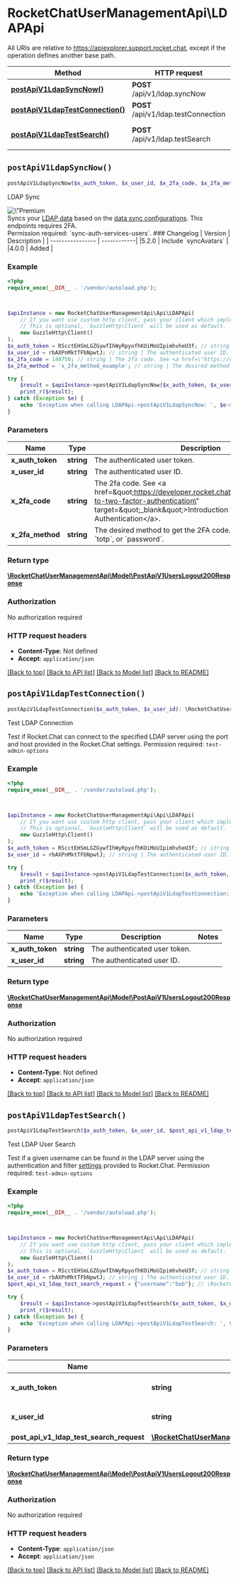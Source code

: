 # RocketChatUserManagementApi\LDAPApi

All URIs are relative to https://apiexplorer.support.rocket.chat, except if the operation defines another base path.

| Method | HTTP request | Description |
| ------------- | ------------- | ------------- |
| [**postApiV1LdapSyncNow()**](LDAPApi.md#postApiV1LdapSyncNow) | **POST** /api/v1/ldap.syncNow | LDAP Sync |
| [**postApiV1LdapTestConnection()**](LDAPApi.md#postApiV1LdapTestConnection) | **POST** /api/v1/ldap.testConnection | Test LDAP Connection |
| [**postApiV1LdapTestSearch()**](LDAPApi.md#postApiV1LdapTestSearch) | **POST** /api/v1/ldap.testSearch | Test LDAP User Search |


## `postApiV1LdapSyncNow()`

```php
postApiV1LdapSyncNow($x_auth_token, $x_user_id, $x_2fa_code, $x_2fa_method): \RocketChatUserManagementApi\Model\PostApiV1UsersLogout200Response
```

LDAP Sync

<div style=\"text-align: center; margin: 1rem 0 1rem 0;\"><img src=\"https://raw.githubusercontent.com/RocketChat/Rocket.Chat-Open-API/main/images/premium.svg\" alt=\"Premium tag\" style=\"display: block; margin: auto;\"></div>  Syncs your <a href=\"https://docs.rocket.chat/use-rocket.chat/authentication/ldap\" target=\"_blank\">LDAP data</a> based on the <a href=\"https://docs.rocket.chat/use-rocket.chat/authentication/ldap/ldap-data-sync-settings\" target=\"_blank\">data sync configurations</a>. This endpoints requires 2FA. <br>  Permission required: `sync-auth-services-users`.  ### Changelog | Version      | Description | | ---------------- | ------------| |5.2.0            | Include `syncAvatars`       | |4.0.0            | Added       |

### Example

```php
<?php
require_once(__DIR__ . '/vendor/autoload.php');



$apiInstance = new RocketChatUserManagementApi\Api\LDAPApi(
    // If you want use custom http client, pass your client which implements `GuzzleHttp\ClientInterface`.
    // This is optional, `GuzzleHttp\Client` will be used as default.
    new GuzzleHttp\Client()
);
$x_auth_token = RScctEHSmLGZGywfIhWyRpyofhKOiMoUIpimhvheU3f; // string | The authenticated user token.
$x_user_id = rbAXPnMktTFbNpwtJ; // string | The authenticated user ID.
$x_2fa_code = 148750; // string | The 2fa code. See <a href=\"https://developer.rocket.chat/apidocs/introduction-to-two-factor-authentication\" target=\"_blank\">Introduction to Two-Factor Authentication</a>.
$x_2fa_method = 'x_2fa_method_example'; // string | The desired method to get the 2FA code. It can be `email`, `totp`, or `password`.

try {
    $result = $apiInstance->postApiV1LdapSyncNow($x_auth_token, $x_user_id, $x_2fa_code, $x_2fa_method);
    print_r($result);
} catch (Exception $e) {
    echo 'Exception when calling LDAPApi->postApiV1LdapSyncNow: ', $e->getMessage(), PHP_EOL;
}
```

### Parameters

| Name | Type | Description  | Notes |
| ------------- | ------------- | ------------- | ------------- |
| **x_auth_token** | **string**| The authenticated user token. | |
| **x_user_id** | **string**| The authenticated user ID. | |
| **x_2fa_code** | **string**| The 2fa code. See &lt;a href&#x3D;\&quot;https://developer.rocket.chat/apidocs/introduction-to-two-factor-authentication\&quot; target&#x3D;\&quot;_blank\&quot;&gt;Introduction to Two-Factor Authentication&lt;/a&gt;. | |
| **x_2fa_method** | **string**| The desired method to get the 2FA code. It can be &#x60;email&#x60;, &#x60;totp&#x60;, or &#x60;password&#x60;. | |

### Return type

[**\RocketChatUserManagementApi\Model\PostApiV1UsersLogout200Response**](../Model/PostApiV1UsersLogout200Response.md)

### Authorization

No authorization required

### HTTP request headers

- **Content-Type**: Not defined
- **Accept**: `application/json`

[[Back to top]](#) [[Back to API list]](../../README.md#endpoints)
[[Back to Model list]](../../README.md#models)
[[Back to README]](../../README.md)

## `postApiV1LdapTestConnection()`

```php
postApiV1LdapTestConnection($x_auth_token, $x_user_id): \RocketChatUserManagementApi\Model\PostApiV1UsersLogout200Response
```

Test LDAP Connection

Test if Rocket.Chat can connect to the specified LDAP server using the port and host provided in the Rocket.Chat settings. Permission required: `test-admin-options`

### Example

```php
<?php
require_once(__DIR__ . '/vendor/autoload.php');



$apiInstance = new RocketChatUserManagementApi\Api\LDAPApi(
    // If you want use custom http client, pass your client which implements `GuzzleHttp\ClientInterface`.
    // This is optional, `GuzzleHttp\Client` will be used as default.
    new GuzzleHttp\Client()
);
$x_auth_token = RScctEHSmLGZGywfIhWyRpyofhKOiMoUIpimhvheU3f; // string | The authenticated user token.
$x_user_id = rbAXPnMktTFbNpwtJ; // string | The authenticated user ID.

try {
    $result = $apiInstance->postApiV1LdapTestConnection($x_auth_token, $x_user_id);
    print_r($result);
} catch (Exception $e) {
    echo 'Exception when calling LDAPApi->postApiV1LdapTestConnection: ', $e->getMessage(), PHP_EOL;
}
```

### Parameters

| Name | Type | Description  | Notes |
| ------------- | ------------- | ------------- | ------------- |
| **x_auth_token** | **string**| The authenticated user token. | |
| **x_user_id** | **string**| The authenticated user ID. | |

### Return type

[**\RocketChatUserManagementApi\Model\PostApiV1UsersLogout200Response**](../Model/PostApiV1UsersLogout200Response.md)

### Authorization

No authorization required

### HTTP request headers

- **Content-Type**: Not defined
- **Accept**: `application/json`

[[Back to top]](#) [[Back to API list]](../../README.md#endpoints)
[[Back to Model list]](../../README.md#models)
[[Back to README]](../../README.md)

## `postApiV1LdapTestSearch()`

```php
postApiV1LdapTestSearch($x_auth_token, $x_user_id, $post_api_v1_ldap_test_search_request): \RocketChatUserManagementApi\Model\PostApiV1UsersLogout200Response
```

Test LDAP User Search

Test if a given username can be found in the LDAP server using the authentication and filter <a href='https://docs.rocket.chat/docs/configure-ldap-connection' target='_blank'>settings</a> provided to Rocket.Chat. Permission required: `test-admin-options`

### Example

```php
<?php
require_once(__DIR__ . '/vendor/autoload.php');



$apiInstance = new RocketChatUserManagementApi\Api\LDAPApi(
    // If you want use custom http client, pass your client which implements `GuzzleHttp\ClientInterface`.
    // This is optional, `GuzzleHttp\Client` will be used as default.
    new GuzzleHttp\Client()
);
$x_auth_token = RScctEHSmLGZGywfIhWyRpyofhKOiMoUIpimhvheU3f; // string | The authenticated user token.
$x_user_id = rbAXPnMktTFbNpwtJ; // string | The authenticated user ID.
$post_api_v1_ldap_test_search_request = {"username":"bob"}; // \RocketChatUserManagementApi\Model\PostApiV1LdapTestSearchRequest

try {
    $result = $apiInstance->postApiV1LdapTestSearch($x_auth_token, $x_user_id, $post_api_v1_ldap_test_search_request);
    print_r($result);
} catch (Exception $e) {
    echo 'Exception when calling LDAPApi->postApiV1LdapTestSearch: ', $e->getMessage(), PHP_EOL;
}
```

### Parameters

| Name | Type | Description  | Notes |
| ------------- | ------------- | ------------- | ------------- |
| **x_auth_token** | **string**| The authenticated user token. | |
| **x_user_id** | **string**| The authenticated user ID. | |
| **post_api_v1_ldap_test_search_request** | [**\RocketChatUserManagementApi\Model\PostApiV1LdapTestSearchRequest**](../Model/PostApiV1LdapTestSearchRequest.md)|  | [optional] |

### Return type

[**\RocketChatUserManagementApi\Model\PostApiV1UsersLogout200Response**](../Model/PostApiV1UsersLogout200Response.md)

### Authorization

No authorization required

### HTTP request headers

- **Content-Type**: `application/json`
- **Accept**: `application/json`

[[Back to top]](#) [[Back to API list]](../../README.md#endpoints)
[[Back to Model list]](../../README.md#models)
[[Back to README]](../../README.md)
